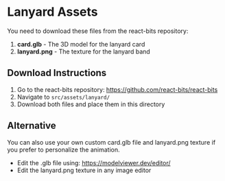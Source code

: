 # Lanyard Assets

You need to download these files from the react-bits repository:

1. **card.glb** - The 3D model for the lanyard card
2. **lanyard.png** - The texture for the lanyard band

## Download Instructions

1. Go to the react-bits repository: https://github.com/react-bits/react-bits
2. Navigate to `src/assets/lanyard/` 
3. Download both files and place them in this directory

## Alternative

You can also use your own custom card.glb file and lanyard.png texture if you prefer to personalize the animation.

- Edit the .glb file using: https://modelviewer.dev/editor/
- Edit the lanyard.png texture in any image editor